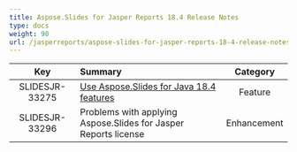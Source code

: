 ```yaml
---
title: Aspose.Slides for Jasper Reports 18.4 Release Notes
type: docs
weight: 90
url: /jasperreports/aspose-slides-for-jasper-reports-18-4-release-notes/
---
```


|**Key** |**Summary** |**Category** |
| :-: | :- | :-: |
|SLIDESJR-33275|[Use Aspose.Slides for Java 18.4 features](/slides/java/aspose-slides-for-java-18-4-release-notes/)|Feature|
|SLIDESJR-33296|Problems with applying Aspose.Slides for Jasper Reports license|Enhancement|


